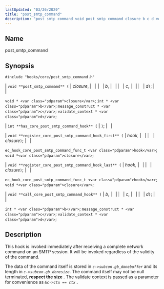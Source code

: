 ```yaml
---
lastUpdated: "03/26/2020"
title: "post_smtp_command"
description: "post smtp command void post smtp command closure b c d void closure int b message construct c validate context d int has core post smtp command hook void register core post smtp command hook first hook closure ec hook core post smtp command func t hook void closure void..."
---
```


<a name="hooks.core.post_smtp_command"></a> 
## Name

post_smtp_command

## Synopsis

`#include "hooks/core/post_smtp_command.h"`

| `void **post_smtp_command** (` | <var class="pdparam">closure</var>, |   |
|   | <var class="pdparam">b</var>, |   |
|   | <var class="pdparam">c</var>, |   |
|   | <var class="pdparam">d</var>`)`; |   |

`void * <var class="pdparam">closure</var>`;
`int * <var class="pdparam">b</var>`;
`message_construct * <var class="pdparam">c</var>`;
`validate_context * <var class="pdparam">d</var>`;

| `int **has_core_post_smtp_command_hook** (` | `)`; |   |

| `void **register_core_post_smtp_command_hook_first** (` | <var class="pdparam">hook</var>, |   |
|   | <var class="pdparam">closure</var>`)`; |   |

`ec_hook_core_post_smtp_command_func_t <var class="pdparam">hook</var>`;
`void *<var class="pdparam">closure</var>`;

| `void **register_core_post_smtp_command_hook_last** (` | <var class="pdparam">hook</var>, |   |
|   | <var class="pdparam">closure</var>`)`; |   |

`ec_hook_core_post_smtp_command_func_t <var class="pdparam">hook</var>`;
`void *<var class="pdparam">closure</var>`;

| `void **call_core_post_smtp_command_hook** (` | <var class="pdparam">b</var>, |   |
|   | <var class="pdparam">c</var>, |   |
|   | <var class="pdparam">d</var>`)`; |   |

`int * <var class="pdparam">b</var>`;
`message_construct * <var class="pdparam">c</var>`;
`validate_context * <var class="pdparam">d</var>`;<a name="idp31333184"></a> 
## Description

This hook is invoked immediately after receiving a complete network command on an SMTP session. It will be invoked regardless of the validity of the command.

The data of the command itself is stored in *`c->subcon.gb_donebuffer`* and its length in *`c->subcon.gb_donesize`*. The command itself may not be null terminated, **respect the size** . The validate context is passed as a parameter for convenience as *`&c->ctx == ctx`*        .